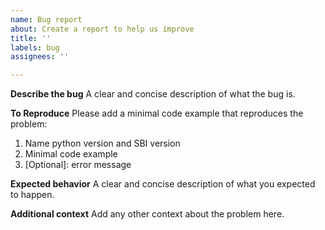 ```yaml
---
name: Bug report
about: Create a report to help us improve
title: ''
labels: bug
assignees: ''

---
```


**Describe the bug**
A clear and concise description of what the bug is.

**To Reproduce**
Please add a minimal code example that reproduces the problem:
1. Name python version and SBI version
2. Minimal code example
3. [Optional]: error message

**Expected behavior**
A clear and concise description of what you expected to happen.

**Additional context**
Add any other context about the problem here.
